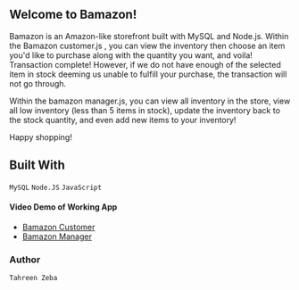## Welcome to Bamazon! 

Bamazon is an Amazon-like storefront built with MySQL and Node.js. Within the Bamazon customer.js , you can view the inventory then choose an item you'd like to purchase along with the quantity you want, and voila! Transaction complete! However, if we do not have enough 
of the selected item in stock deeming us unable to fulfill your purchase, the transaction will not go through.

Within the bamazon manager.js, you can view all inventory in the store, view all low inventory (less than 5 items in stock), update the inventory back to the stock quantity, and even add new items to your inventory! 

Happy shopping!

## Built With
`MySQL`
`Node.JS`
`JavaScript`


#### Video Demo of Working App

* [Bamazon Customer](https://www.youtube.com/watch?v=J_BKXJBTS4g)
* [Bamazon Manager](https://www.youtube.com/watch?v=KWYLuAkaIjw)

### Author

`Tahreen Zeba`

